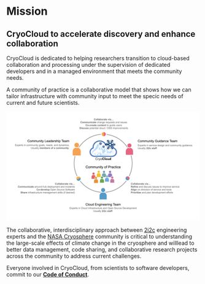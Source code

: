 # Mission

## CryoCloud to accelerate discovery and enhance collaboration


CryoCloud is dedicated to helping researchers transition to cloud-based collaboration and processing under the supervision of dedicated developers and in a managed environment that meets the community needs.

A community of practice is a collaborative model that shows how we can tailor infrastructure with community input to meet the specic needs of current and future scientists.

![Community of Practice](../img/communityprac.png)


The collaborative, interdisciplinary approach between [2i2c](2i2c.org) engineering experts and the [NASA Cryosphere](https://ice.nasa.gov/) community is critical to understanding the large-scale effects of climate change in the cryosphere and willlead to better data management, code sharing, and collaborative research projects across the community to address current challenges.


Everyone involved in CryoCloud, from scientists to software developers, commit to our **[Code of Conduct](Code_of_Conduct)**.
